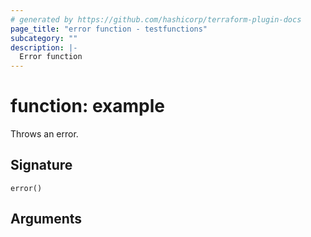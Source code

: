 ```yaml
---
# generated by https://github.com/hashicorp/terraform-plugin-docs
page_title: "error function - testfunctions"
subcategory: ""
description: |-
  Error function
---
```


# function: example

Throws an error.

## Signature

<!-- signature generated by tfplugindocs -->
```text
error()
```

## Arguments



